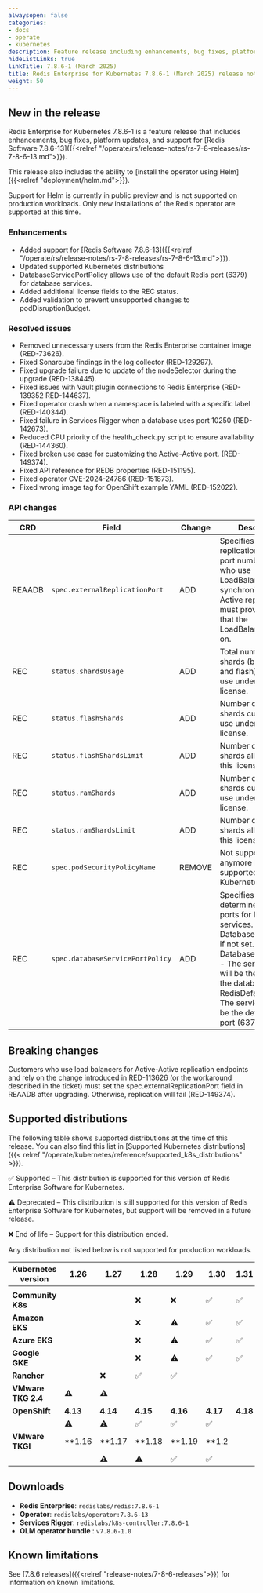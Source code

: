 ```yaml
---
alwaysopen: false
categories:
- docs
- operate
- kubernetes
description: Feature release including enhancements, bug fixes, platform updates, and support for Redis Software 7.8.6-13
hideListLinks: true
linkTitle: 7.8.6-1 (March 2025)
title: Redis Enterprise for Kubernetes 7.8.6-1 (March 2025) release notes
weight: 50
---
```


## New in the release

Redis Enterprise for Kubernetes 7.8.6-1 is a feature release that includes enhancements, bug fixes, platform updates, and support for [Redis Software 7.8.6-13]({{<relref "/operate/rs/release-notes/rs-7-8-releases/rs-7-8-6-13.md">}}).

This release also includes the ability to [install the operator using Helm]({{<relref "deployment/helm.md">}}).

Support for Helm is currently in public preview and is not supported on production workloads. Only new installations of the Redis operator are supported at this time.

### Enhancements

- Added support for [Redis Software 7.8.6-13]({{<relref "/operate/rs/release-notes/rs-7-8-releases/rs-7-8-6-13.md">}}).
- Updated supported Kubernetes distributions
- DatabaseServicePortPolicy allows use of the default Redis port (6379) for database services.
- Added additional license fields to the REC status.
- Added validation to prevent unsupported changes to podDisruptionBudget.


### Resolved issues

- Removed unnecessary users from the Redis Enterprise container image (RED-73626).
- Fixed Sonarcube findings in the log collector (RED-129297).
- Fixed upgrade failure due to update of the nodeSelector during the upgrade (RED-138445).
- Fixed issues with Vault plugin connections to Redis Enterprise (RED-139352 RED-144637).
- Fixed operator crash when a namespace is labeled with a specific label (RED-140344).
- Fixed failure in Services Rigger when a database uses port 10250 (RED-142673).
- Reduced CPU priority of the health_check.py script to ensure availability (RED-144360).
- Fixed broken use case for customizing the Active-Active port. (RED-149374).
- Fixed API reference for REDB properties (RED-151195).
- Fixed operator CVE-2024-24786 (RED-151873).
- Fixed wrong image tag for OpenShift example YAML (RED-152022).

### API changes

| **CRD** | **Field** | **Change** | **Description** |
|---|---|---|---|
| REAADB | `spec.externalReplicationPort` | ADD | Specifies the replication endpoint port number for users who use LoadBalancers to synchronize Active-Active replicas and must provide the port that the LoadBalancer listens on. |
| REC | `status.shardsUsage` | ADD | Total number of shards (both RAM and flash) currently in use under this license. |
| REC | `status.flashShards` | ADD | Number of flash shards currently in use under this license. |
| REC | `status.flashShardsLimit` | ADD | Number of flash shards allowed under this license. |
| REC | `status.ramShards` | ADD | Number of RAM shards currently in use under this license. |
| REC | `status.ramShardsLimit` | ADD | Number of RAM shards allowed under this license. |
| REC | `spec.podSecurityPolicyName` | REMOVE | Not supported anymore by supported Kubernetes versions. |
| REC | `spec.databaseServicePortPolicy` | ADD | Specifies how to determine service ports for REDB services. Defaults to DatabasePortForward if not set. DatabasePortForward - The service port will be the same as the database port. RedisDefaultPort - The service port will be the default Redis port (6379).

## Breaking changes

Customers who use load balancers for Active-Active replication endpoints and rely on the change introduced in RED-113626 (or the workaround described in the ticket) must set the spec.externalReplicationPort field in REAADB after upgrading. Otherwise, replication will fail (RED-149374).

## Supported distributions

The following table shows supported distributions at the time of this release. You can also find this list in [Supported Kubernetes distributions]({{< relref "/operate/kubernetes/reference/supported_k8s_distributions" >}}).

<span title="Check mark icon">&#x2705;</span> Supported – This distribution is supported for this version of Redis Enterprise Software for Kubernetes.

<span title="Deprecation warning" class="font-serif">:warning:</span> Deprecated – This distribution is still supported for this version of Redis Enterprise Software for Kubernetes, but support will be removed in a future release.

<span title="X icon">&#x274c;</span> End of life – Support for this distribution ended.

Any distribution not listed below is not supported for production workloads.

| Kubernetes version | **1.26** | **1.27** | **1.28** | **1.29** | **1.30** | **1.31** | **1.32** |
|---|---|---|---|---|---|---|---|
|  |  |  |  |  |  |  |  |
| **Community K8s** |  |  | <span title="X icon">&#x274c;</span> | <span title="X icon">&#x274c;</span> | <span title="Supported">&#x2705;</span> | <span title="Supported">&#x2705;</span> | <span title="Supported">&#x2705;</span> |
| **Amazon EKS** |  |  | <span title="X icon">&#x274c;</span> | <span title="Deprecation warning" class="font-serif">:warning:</span> | <span title="Supported">&#x2705;</span> | <span title="Supported">&#x2705;</span> | <span title="Supported">&#x2705;</span> |
| **Azure EKS** |  |  | <span title="X icon">&#x274c;</span> | <span title="Deprecation warning" class="font-serif">:warning:</span> | <span title="Supported">&#x2705;</span> | <span title="Supported">&#x2705;</span> | <span title="Supported">&#x2705;</span> |
| **Google GKE** |  |  | <span title="X icon">&#x274c;</span> | <span title="Deprecation warning" class="font-serif">:warning:</span> | <span title="Supported">&#x2705;</span> | <span title="Supported">&#x2705;</span> | <span title="Supported">&#x2705;</span> |
| **Rancher** |  | <span title="X icon">&#x274c;</span> | <span title="Supported">&#x2705;</span> | <span title="Supported">&#x2705;</span> |  |  |  |
| **VMware TKG 2.4** | <span title="Deprecation warning" class="font-serif">:warning:</span> | <span title="Deprecation warning" class="font-serif">:warning:</span> |  |  |  |  |  |
| **OpenShift** | **4.13** | **4.14** | **4.15** | **4.16** | **4.17** | **4.18** |  |
|  | <span title="Deprecation warning" class="font-serif">:warning:</span> | <span title="Deprecation warning" class="font-serif">:warning:</span> | <span title="Supported">&#x2705;</span> | <span title="Supported">&#x2705;</span> | <span title="Supported">&#x2705;</span> |  |  |
| **VMware TKGI** | **1.16 | **1.17 | **1.18 | **1.19 | **1.2 |  |  |
|  |  | <span title="Deprecation warning" class="font-serif">:warning:</span> | <span title="Deprecation warning" class="font-serif">:warning:</span> | <span title="Supported">&#x2705;</span> | <span title="Supported">&#x2705;</span> |  |  |

## Downloads

- **Redis Enterprise**: `redislabs/redis:7.8.6-1`
- **Operator**: `redislabs/operator:7.8.6-13`
- **Services Rigger**: `redislabs/k8s-controller:7.8.6-1`
- **OLM operator bundle** : `v7.8.6-1.0`

## Known limitations

See [7.8.6 releases]({{<relref "release-notes/7-8-6-releases">}}) for information on known limitations.
